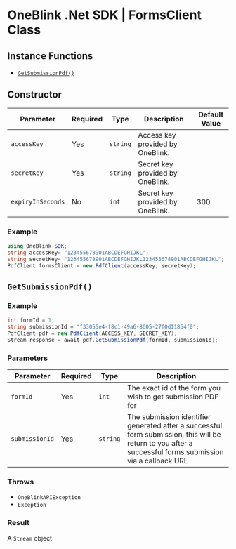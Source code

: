 # OneBlink .Net SDK | FormsClient Class

## Instance Functions

- [`GetSubmissionPdf()`](#getSubmissionpdf)

## Constructor

| Parameter         | Required | Type     | Description                      | Default Value |
| ----------------- | -------- | -------- | -------------------------------- | ------------- |
| `accessKey`       | Yes      | `string` | Access key provided by OneBlink. |               |
| `secretKey`       | Yes      | `string` | Secret key provided by OneBlink. |               |
| `expiryInSeconds` | No       | `int`    | Secret key provided by OneBlink. | 300           |

### Example

```c#
using OneBlink.SDK;
string accessKey= "123455678901ABCDEFGHIJKL";
string secretKey= "123455678901ABCDEFGHIJKL123455678901ABCDEFGHIJKL";
PdfClient formsClient = new PdfClient(accessKey, secretKey);
```

## `GetSubmissionPdf()`

### Example

```c#
int formId = 1;
string submissionId = "f33055e4-f8c1-49a6-8605-27f0d11854f0";
PdfClient pdf = new PdfClient(ACCESS_KEY, SECRET_KEY);
Stream response = await pdf.GetSubmissionPdf(formId, submissionId);
```

### Parameters

| Parameter      | Required | Type     | Description                                                                                                                                               |
| -------------- | -------- | -------- | --------------------------------------------------------------------------------------------------------------------------------------------------------- |
| `formId`       | Yes      | `int`    | The exact id of the form you wish to get submission PDF for                                                                                               |
| `submissionId` | Yes      | `string` | The submission identifier generated after a successful form submission, this will be return to you after a successful forms submission via a callback URL |

### Throws

- `OneBlinkAPIException`
- `Exception`

### Result

A `Stream` object
